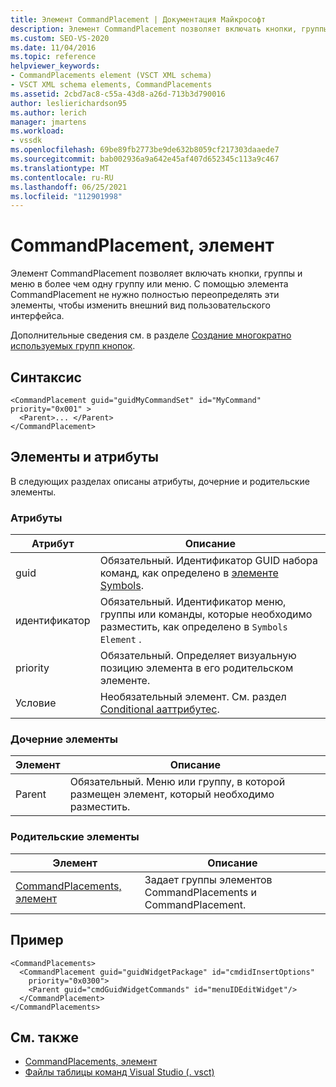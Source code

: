 ```yaml
---
title: Элемент CommandPlacement | Документация Майкрософт
description: Элемент CommandPlacement позволяет включать кнопки, группы и меню в более чем одну группу или меню.
ms.custom: SEO-VS-2020
ms.date: 11/04/2016
ms.topic: reference
helpviewer_keywords:
- CommandPlacements element (VSCT XML schema)
- VSCT XML schema elements, CommandPlacements
ms.assetid: 2cbd7ac8-c55a-43d8-a26d-713b3d790016
author: leslierichardson95
ms.author: lerich
manager: jmartens
ms.workload:
- vssdk
ms.openlocfilehash: 69be89fb2773be9de632b8059cf217303daaede7
ms.sourcegitcommit: bab002936a9a642e45af407d652345c113a9c467
ms.translationtype: MT
ms.contentlocale: ru-RU
ms.lasthandoff: 06/25/2021
ms.locfileid: "112901998"
---
```

# <a name="commandplacement-element"></a>CommandPlacement, элемент
Элемент CommandPlacement позволяет включать кнопки, группы и меню в более чем одну группу или меню. С помощью элемента CommandPlacement не нужно полностью переопределять эти элементы, чтобы изменить внешний вид пользовательского интерфейса.

 Дополнительные сведения см. в разделе [Создание многократно используемых групп кнопок](../extensibility/creating-reusable-groups-of-buttons.md).

## <a name="syntax"></a>Синтаксис

```
<CommandPlacement guid="guidMyCommandSet" id="MyCommand" priority="0x001" >
  <Parent>... </Parent>
</CommandPlacement>
```

## <a name="attributes-and-elements"></a>Элементы и атрибуты
 В следующих разделах описаны атрибуты, дочерние и родительские элементы.

### <a name="attributes"></a>Атрибуты

|Атрибут|Описание|
|---------------|-----------------|
|guid|Обязательный. Идентификатор GUID набора команд, как определено в [элементе Symbols](../extensibility/symbols-element.md).|
|идентификатор|Обязательный. Идентификатор меню, группы или команды, которые необходимо разместить, как определено в `Symbols Element` .|
|priority|Обязательный. Определяет визуальную позицию элемента в его родительском элементе.|
|Условие|Необязательный элемент. См. раздел [Conditional ааттрибутес](../extensibility/vsct-xml-schema-conditional-attributes.md).|

### <a name="child-elements"></a>Дочерние элементы

|Элемент|Описание|
|-------------|-----------------|
|Parent|Обязательный. Меню или группу, в которой размещен элемент, который необходимо разместить.|

### <a name="parent-elements"></a>Родительские элементы

|Элемент|Описание|
|-------------|-----------------|
|[CommandPlacements, элемент](../extensibility/commandplacements-element.md)|Задает группы элементов CommandPlacements и CommandPlacement.|

## <a name="example"></a>Пример

```
<CommandPlacements>
  <CommandPlacement guid="guidWidgetPackage" id="cmdidInsertOptions"
    priority="0x0300">
    <Parent guid="cmdGuidWidgetCommands" id="menuIDEditWidget"/>
  </CommandPlacement>
</CommandPlacements>
```

## <a name="see-also"></a>См. также
- [CommandPlacements, элемент](../extensibility/commandplacements-element.md)
- [Файлы таблицы команд Visual Studio (. vsct)](../extensibility/internals/visual-studio-command-table-dot-vsct-files.md)
